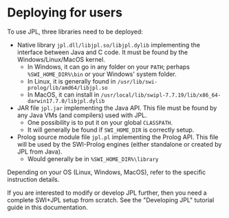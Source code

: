 # Deploying for users

To use JPL, three libraries need to be deployed:

 * Native library `jpl.dll/libjpl.so/libjpl.dylib` implementing the interface between Java and C code. It must be found by the Windows/Linux/MacOS kernel.
    * In Windows, it can go in any folder on your `PATH`; perhaps `%SWI_HOME_DIR%\bin` or your Windows' system folder.
    * In Linux, it is generally  found in `/usr/lib/swi-prolog/lib/amd64/libjpl.so`
    * In MacOS, it can install in `/usr/local/lib/swipl-7.7.19/lib/x86_64-darwin17.7.0/libjpl.dylib`
 * JAR file `jpl.jar` implementing the Java API. This file must be found by any Java VMs (and compilers) used with JPL. 
     * One possibility is to put it on your global `CLASSPATH`.
     * It will generally be found if `SWI_HOME_DIR` is correctly setup.
 * Prolog source module file `jpl.pl` implementing the Prolog API. This file will be used by the SWI-Prolog engines (either standalone or created by JPL from Java).
    * Would generally be in `%SWI_HOME_DIR%\library`

Depending on your OS (Linux, Windows, MacOS), refer to the specific instruction details.

If you are interested to modify or develop JPL further, then you need a complete SWI+JPL setup from scratch. See the "Developing JPL" tutorial guide in this documentation.
